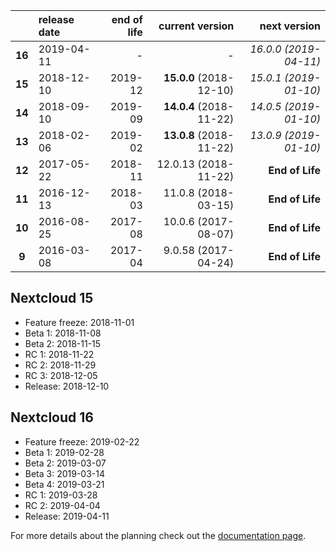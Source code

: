 

|        | release date      | end of life      | current version         | next version
|:------:|:------------------|-----------------:|------------------------:|---------------------------:
| **16** | 2019-04-11        | *-*              | *-*                     | *16.0.0 (2019-04-11)*
| **15** | 2018-12-10        | 2019-12          | **15.0.0** (2018-12-10) | *15.0.1 (2019-01-10)*
| **14** | 2018-09-10        | 2019-09          | **14.0.4** (2018-11-22) | *14.0.5 (2019-01-10)*
| **13** | 2018-02-06        | 2019-02          | **13.0.8** (2018-11-22) | *13.0.9 (2019-01-10)*
| **12** | 2017-05-22        | 2018-11          | 12.0.13 (2018-11-22)    | **End of Life**
| **11** | 2016-12-13        | 2018-03          | 11.0.8 (2018-03-15)     | **End of Life**
| **10** | 2016-08-25        | 2017-08          | 10.0.6 (2017-08-07)     | **End of Life**
|  **9** | 2016-03-08        | 2017-04          | 9.0.58 (2017-04-24)     | **End of Life**

## Nextcloud 15

* Feature freeze: 2018-11-01
* Beta 1: 2018-11-08
* Beta 2: 2018-11-15
* RC 1: 2018-11-22
* RC 2: 2018-11-29
* RC 3: 2018-12-05
* Release: 2018-12-10

## Nextcloud 16

* Feature freeze: 2019-02-22
* Beta 1: 2019-02-28
* Beta 2: 2019-03-07
* Beta 3: 2019-03-14
* Beta 4: 2019-03-21
* RC 1: 2019-03-28
* RC 2: 2019-04-04
* Release: 2019-04-11


For more details about the planning check out the [documentation page](https://docs.nextcloud.com/server/stable/admin_manual/release_schedule.html).